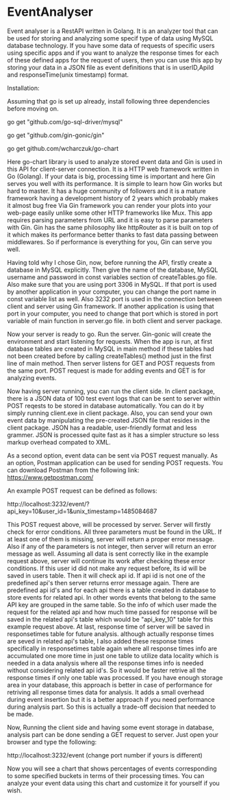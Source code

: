 # EventAnalyser
Event analyser is a RestAPI written in Golang. It is an analyzer tool that can be used
for storing and analyzing some specif type of data using MySQL database technology.
If you have some data of requests of specific users using specific apps and if you 
want to analyze the response times for each of these defined apps for the request of users,
then you can use this app by storing your data in a JSON file as event definitions that is in
userID,ApiId and responseTime(unix timestamp) format.

Installation:

Assuming that go is set up already, install following three dependencies
before moving on. 

go get "github.com/go-sql-driver/mysql"

go get "github.com/gin-gonic/gin"

go get github.com/wcharczuk/go-chart



Here go-chart library is used to analyze stored event data and Gin is used in this API
for client-server connection. It is a HTTP web framework written in Go (Golang).
If your data is big, processing time is
important and here Gin serves you well with its performance. It is simple 
to learn how Gin works but hard to master. It has a huge community of 
followers and it is a mature framework having a development history of 2 years
which probably makes it almost bug free Via Gin framework you can render
your plots into your web-page easily unlike some other HTTP frameworks like Mux.
This app requires parsing parameters from URL and it is easy to parse parameters
with Gin. Gin has the same philosophy like httpRouter as it is built on top of 
it which makes its performance better thanks to fast data passing between middlewares.
So if performance is everything for you, Gin can serve you well.

Having told why I chose Gin, now, before running the API, firstly create a database
in MySQL explicitly. Then give the name of the database, MySQL username and password
in  const variables section of createTables.go file. Also make sure that you are using
port 3306 in MySQL. If that port is used by another application in your computer, you
can change the port name in const variable list as well. Also 3232 port is used in the
connection between client and server using Gin framework. If another application is
using that port in your computer, you need to change that port which is stored in port
variable of main function in server.go file. in both client and server package.

Now your server is ready to go.
Run the server. Gin-gonic will create the environment and start listening for requests. When
the app is run, at first database tables are created in MySQL in main method if
these tables had not been created before by calling createTables() method just in the first
line of main method. Then server listens for GET and POST requests from the same port.
POST request is made for adding events and GET is for analyzing events.

Now having server running, you can run the client side. In client package, 
there is a JSON data of 100 test event logs that can be sent to
server within POST reqests to be stored in database automatically. You can do it by simply running 
client.exe in client package. Also, you can send your own event data by manipulating 
the pre-created JSON file that resides in the client package. JSON has a readable,
user-friendly format and less grammer. JSON is processed quite fast as it has 
a simpler structure so less markup overhead compated to XML. 

As a second option, event data can be sent via POST request manually. As an option, Postman
application can be used for sending POST requests. You can download Postman 
from the following link:
https://www.getpostman.com/

An example POST request can be defined as follows:

http://localhost:3232/event/?api_key=10&user_id=1&unix_timestamp=1485084687

This POST request above, will be processed by server. Server will firstly check for error 
conditions. All three parameters must be found in the URL. If at least one of them is missing, 
server will return a proper error message. Also if any of the parameters is not integer, then server 
will return an error message as well. Assuming all data is sent correctly like in the example
request above, server will continue its work after checking these error conditions. If this user
id did not make any request before, its id will be saved in users table. Then it will check api id.
If api id is not one of the predefined api's then server returns error message again. There are
predefined api id's and for each api there is a table created in database to store events for 
related api. In other words events that belong to the same API key are grouped in the same table.
So the info of which user made the request for the related api and how much time passed for response
will be saved in the related api's table which would be "api_key_10" table for this example request above.
At last, response time of server will be saved in responsetimes table for future analysis. although actually
response times are seved in related api's table, I also added these response times specifically in
responsetimes table again where all response times info are accumulated one more time in just one table
to utilize data locality which is needed in a data analysis where all the response
times info is needed without considering related api id's. So it would be faster retrive all the response times
if only one table was processed. If you have enough storage area in your database, this approach is better
in case of performance for retriving all response times data for analysis. It adds a small overhead during
event insertion but it is a better approach if you need performance during analysis part. So this is actually 
a trade-off decision that needed to be made.

Now, Running the client side and having some event storage in database, analysis part 
can be done sending a GET request to server. Just open your browser and type the
following:

http://localhost:3232/event (change port number if yours is different)

Now you will see a chart that shows percentages of events corresponding to some specified
buckets in terms of their processing times. You can analyze your event data using this
chart and customize it for yourself if you wish.


